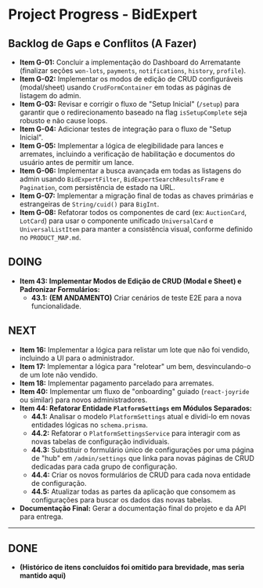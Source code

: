 # Project Progress - BidExpert

## Backlog de Gaps e Conflitos (A Fazer)
- **Item G-01:** Concluir a implementação do Dashboard do Arrematante (finalizar seções `won-lots`, `payments`, `notifications`, `history`, `profile`).
- **Item G-02:** Implementar os modos de edição de CRUD configuráveis (modal/sheet) usando `CrudFormContainer` em todas as páginas de listagem do admin.
- **Item G-03:** Revisar e corrigir o fluxo de "Setup Inicial" (`/setup`) para garantir que o redirecionamento baseado na flag `isSetupComplete` seja robusto e não cause loops.
- **Item G-04:** Adicionar testes de integração para o fluxo de "Setup Inicial".
- **Item G-05:** Implementar a lógica de elegibilidade para lances e arremates, incluindo a verificação de habilitação e documentos do usuário antes de permitir um lance.
- **Item G-06:** Implementar a busca avançada em todas as listagens do admin usando `BidExpertFilter`, `BidExpertSearchResultsFrame` e `Pagination`, com persistência de estado na URL.
- **Item G-07:** Implementar a migração final de todas as chaves primárias e estrangeiras de `String/cuid()` para `BigInt`.
- **Item G-08:** Refatorar todos os componentes de card (ex: `AuctionCard`, `LotCard`) para usar o componente unificado `UniversalCard` e `UniversalListItem` para manter a consistência visual, conforme definido no `PRODUCT_MAP.md`.

## DOING
- **Item 43: Implementar Modos de Edição de CRUD (Modal e Sheet) e Padronizar Formulários:**
    - **43.1:** **(EM ANDAMENTO)** Criar cenários de teste E2E para a nova funcionalidade.

## NEXT
- **Item 16:** Implementar a lógica para relistar um lote que não foi vendido, incluindo a UI para o administrador.
- **Item 17:** Implementar a lógica para "relotear" um bem, desvinculando-o de um lote não vendido.
- **Item 18:** Implementar pagamento parcelado para arremates.
- **Item 40:** Implementar um fluxo de "onboarding" guiado (`react-joyride` ou similar) para novos administradores.
- **Item 44: Refatorar Entidade `PlatformSettings` em Módulos Separados:**
    - **44.1:** Analisar o modelo `PlatformSettings` atual e dividi-lo em novas entidades lógicas no `schema.prisma`.
    - **44.2:** Refatorar o `PlatformSettingsService` para interagir com as novas tabelas de configuração individuais.
    - **44.3:** Substituir o formulário único de configurações por uma página de "hub" em `/admin/settings` que linka para novas páginas de CRUD dedicadas para cada grupo de configuração.
    - **44.4:** Criar os novos formulários de CRUD para cada nova entidade de configuração.
    - **44.5:** Atualizar todas as partes da aplicação que consomem as configurações para buscar os dados das novas tabelas.
- **Documentação Final:** Gerar a documentação final do projeto e da API para entrega.

---
## DONE
- **(Histórico de itens concluídos foi omitido para brevidade, mas seria mantido aqui)**
